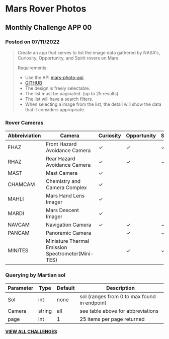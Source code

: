 # Mars Rover Photos

## Monthly Challenge APP 00

### Posted on 07/11/2022

> Create an app that serves to list the image data gathered by NASA's, Curiosity, Opportunity, 
> and Spirit rovers on Mars
> 
>
>  Requirements:
> 
> * Use the API [mars-photo-api](https://mars-photos.herokuapp.com/explore/). 
> * [GITHUB](https://github.com/chrisccerami/mars-photo-api#querying-the-api)
> * The design is freely selectable. 
> * The list must be paginated. (up to 25 results)
> * The list will have a search filters.
> * When selecting a image from the list, the detail will show the data that it considers appropriate.

### Rover Cameras

|Abbreiviation  |Camera                         |Curiosity  |Opportunity    |Spirit |
|   -           |   -                           |   -       |   -           |   -   |
| FHAZ          | Front Hazard Avoidance Camera | &check;   | &check;       |&check;|
| RHAZ          | Rear Hazard Avoidance Camera  | &check;   | &check;       |&check;|
| MAST          | Mast Camera                   | &check;   |               |       |
| CHAMCAM       | Chemistry and Camera Complex  | &check;   |               |       |
| MAHLI         | Mars Hand Lens Imager         | &check;   |               |       |
| MARDI         | Mars Descent Imager           | &check;   |               |       |
| NAVCAM        | Navigation Camera             | &check;   | &check;       |&check;|
| PANCAM        | Panoramic Camera              |           | &check;       |&check;|
| MINITES       | Miniature Thermal Emission Spectrometer(Mini-TES) |   |&check;|&check;|

### Querying by Martian sol

|Parameter  |Type   |Default    |Description    |
|   -       |   -   |   -       |   -           |
| Sol       | int   | none      | sol (ranges from 0 to max found in endpoint |
| Camera    | string| all       | see table above for abbreviations |
| page      | int   | 1         | 25 items per page returned|

[**VIEW ALL CHALLENGES**](https://github.com/occmundial/Kotlin-Weekly-Challenge/)